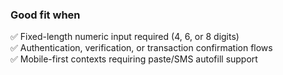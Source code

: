 ### Good fit when

✅ Fixed-length numeric input required (4, 6, or 8 digits)  
✅ Authentication, verification, or transaction confirmation flows  
✅ Mobile-first contexts requiring paste/SMS autofill support